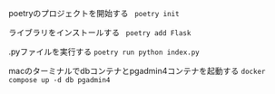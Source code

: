 poetryのプロジェクトを開始する
` poetry init`

ライブラリをインストールする
` poetry add Flask`

.pyファイルを実行する
`poetry run python index.py` 

macのターミナルでdbコンテナとpgadmin4コンテナを起動する
`docker compose up -d db pgadmin4`
